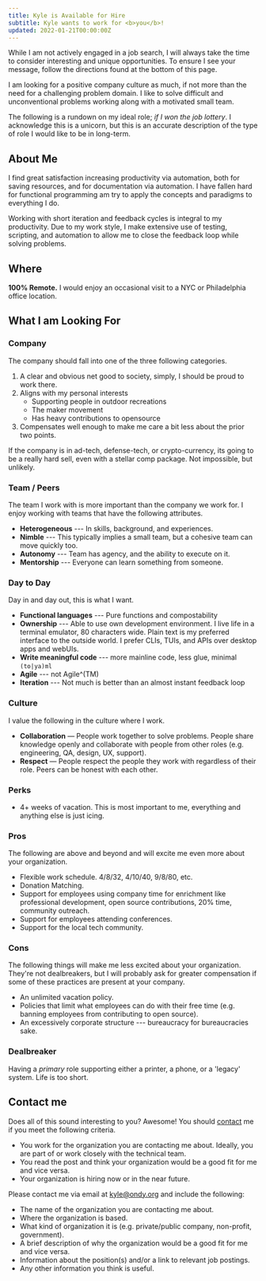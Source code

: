 ```yaml
---
title: Kyle is Available for Hire
subtitle: Kyle wants to work for <b>you</b>!
updated: 2022-01-21T00:00:00Z
---
```


<aside>
While I am not actively engaged in a job search, I will always take the time to
consider interesting and unique opportunities. To ensure I see your message,
follow the directions found at the bottom of this page.
</aside>

I am looking for a positive company culture as much, if not more than the need
for a challenging problem domain. I like to solve difficult and unconventional
  problems working along with a motivated small team.

The following is a rundown on my ideal role; _if I won the job lottery_. I
acknowledge this is a unicorn, but this is an accurate description of the type
of role I would like to be in long-term.


## About Me

I find great satisfaction increasing productivity via automation, both for
saving resources, and for documentation via automation. I have fallen hard for
functional programming am try to apply the concepts and paradigms to everything
I do.

Working with short iteration and feedback cycles is integral to my
productivity. Due to my work style, I make extensive use of testing, scripting,
and automation to allow me to close the feedback loop while solving problems.


## Where

**100% Remote.**
I would enjoy an occasional visit to a NYC or Philadelphia office location.


## What I am Looking For

### Company

The company should fall into one of the three following categories.

1) A clear and obvious net good to society, simply, I should be proud to work there.
2) Aligns with my personal interests
    * Supporting people in outdoor recreations
    * The maker movement
    * Has heavy contributions to opensource
3) Compensates well enough to make me care a bit less about the prior two
   points.

If the company is in ad-tech, defense-tech, or crypto-currency, its going to be
a really hard sell, even with a stellar comp package. Not impossible, but
unlikely.

### Team / Peers

The team I work with is more important than the company we work for. I enjoy working with teams that have the following attributes.

* **Heterogeneous** --- In skills, background, and experiences.
* **Nimble** --- This typically implies a small team, but a cohesive team can move quickly too.
* **Autonomy** --- Team has agency, and the ability to execute on it.
* **Mentorship** --- Everyone can learn something from someone.

### Day to Day

Day in and day out, this is what I want.

* **Functional languages** --- Pure functions and compostability
* **Ownership** --- Able to use own development environment.
   I live life in a terminal emulator, 80 characters wide.
   Plain text is my preferred interface to the outside world.
   I prefer CLIs, TUIs, and APIs over desktop apps and webUIs.
* **Write meaningful code** --- more mainline code, less glue, minimal `(to|ya)ml`
* **Agile** --- not Agile^(TM)
* **Iteration** --- Not much is better than an almost instant feedback loop

### Culture

I value the following in the culture where I work.

* **Collaboration** — People work together to solve problems.
  People share knowledge openly and collaborate with people from other roles (e.g. engineering, QA, design, UX, support).
* **Respect** — People respect the people they work with regardless of their role.
  Peers can be honest with each other.

### Perks

* 4+ weeks of vacation.
  This is most important to me, everything and anything else is just icing.


### Pros

The following are above and beyond and will excite me even more about your organization.

* Flexible work schedule.
  4/8/32, 4/10/40, 9/8/80, etc.
* Donation Matching.
* Support for employees using company time for enrichment like professional development, open source contributions, 20% time, community outreach.
* Support for employees attending conferences.
* Support for the local tech community.

### Cons

The following things will make me less excited about your organization.
They're not dealbreakers, but I will probably ask for greater compensation if some of these practices are present at your company.

* An unlimited vacation policy.
* Policies that limit what employees can do with their free time (e.g. banning employees from contributing to open source).
* An excessively corporate structure --- bureaucracy for bureaucracies sake.

### Dealbreaker

Having a *primary* role supporting either a printer, a phone, or a 'legacy' system.
Life is too short.

## Contact me

Does all of this sound interesting to you? Awesome! You should [contact](/contact) me if you meet the following criteria.

* You work for the organization you are contacting me about.
  Ideally, you are part of or work closely with the technical team.
* You read the post and think your organization would be a good fit for me and vice versa.
* Your organization is hiring now or in the near future.

Please contact me via email at <a href="mailto:kyle@ondy.org">kyle@ondy.org</a> and include the following:

* The name of the organization you are contacting me about.
* Where the organization is based.
* What kind of organization it is (e.g. private/public company, non-profit, government).
* A brief description of why the organization would be a good fit for me and vice versa.
* Information about the position(s) and/or a link to relevant job postings.
* Any other information you think is useful.
